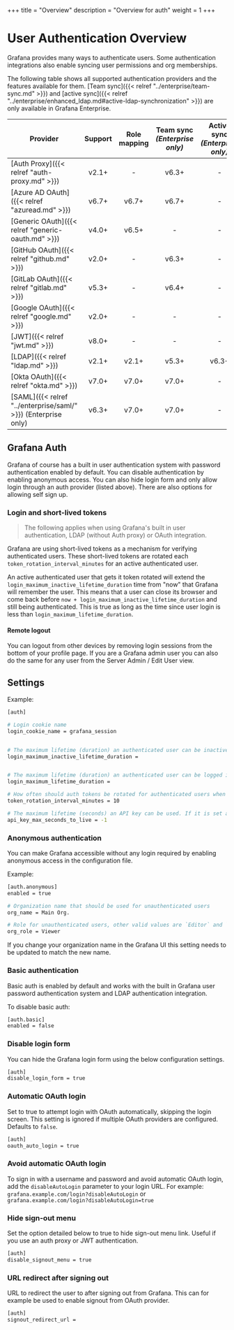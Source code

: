 +++
title = "Overview"
description = "Overview for auth"
weight = 1
+++

# User Authentication Overview

Grafana provides many ways to authenticate users. Some authentication integrations also enable syncing user permissions and org memberships.

The following table shows all supported authentication providers and the features available for them. [Team sync]({{< relref "../enterprise/team-sync.md" >}}) and [active sync]({{< relref "../enterprise/enhanced_ldap.md#active-ldap-synchronization" >}}) are only available in Grafana Enterprise.

| Provider                                                       | Support | Role mapping | Team sync<br> _(Enterprise only)_ | Active sync<br> _(Enterprise only)_ |
| -------------------------------------------------------------- | :-----: | :----------: | :-------------------------------: | :---------------------------------: |
| [Auth Proxy]({{< relref "auth-proxy.md" >}})                   |  v2.1+  |      -       |               v6.3+               |                  -                  |
| [Azure AD OAuth]({{< relref "azuread.md" >}})                  |  v6.7+  |    v6.7+     |               v6.7+               |                  -                  |
| [Generic OAuth]({{< relref "generic-oauth.md" >}})             |  v4.0+  |    v6.5+     |                 -                 |                  -                  |
| [GitHub OAuth]({{< relref "github.md" >}})                     |  v2.0+  |      -       |               v6.3+               |                  -                  |
| [GitLab OAuth]({{< relref "gitlab.md" >}})                     |  v5.3+  |      -       |               v6.4+               |                  -                  |
| [Google OAuth]({{< relref "google.md" >}})                     |  v2.0+  |      -       |                 -                 |                  -                  |
| [JWT]({{< relref "jwt.md" >}})                                 |  v8.0+  |      -       |                 -                 |                  -                  |
| [LDAP]({{< relref "ldap.md" >}})                               |  v2.1+  |    v2.1+     |               v5.3+               |                v6.3+                |
| [Okta OAuth]({{< relref "okta.md" >}})                         |  v7.0+  |    v7.0+     |               v7.0+               |                  -                  |
| [SAML]({{< relref "../enterprise/saml/" >}}) (Enterprise only) |  v6.3+  |    v7.0+     |               v7.0+               |                  -                  |

## Grafana Auth

Grafana of course has a built in user authentication system with password authentication enabled by default. You can
disable authentication by enabling anonymous access. You can also hide login form and only allow login through an auth
provider (listed above). There are also options for allowing self sign up.

### Login and short-lived tokens

> The following applies when using Grafana's built in user authentication, LDAP (without Auth proxy) or OAuth integration.

Grafana are using short-lived tokens as a mechanism for verifying authenticated users.
These short-lived tokens are rotated each `token_rotation_interval_minutes` for an active authenticated user.

An active authenticated user that gets it token rotated will extend the `login_maximum_inactive_lifetime_duration` time from "now" that Grafana will remember the user.
This means that a user can close its browser and come back before `now + login_maximum_inactive_lifetime_duration` and still being authenticated.
This is true as long as the time since user login is less than `login_maximum_lifetime_duration`.

#### Remote logout

You can logout from other devices by removing login sessions from the bottom of your profile page. If you are
a Grafana admin user you can also do the same for any user from the Server Admin / Edit User view.

## Settings

Example:

```bash
[auth]

# Login cookie name
login_cookie_name = grafana_session


# The maximum lifetime (duration) an authenticated user can be inactive before being required to login at next visit. Default is 7 days (7d). This setting should be expressed as a duration, e.g. 5m (minutes), 6h (hours), 10d (days), 2w (weeks), 1M (month). The lifetime resets at each successful token rotation (token_rotation_interval_minutes).
login_maximum_inactive_lifetime_duration =


# The maximum lifetime (duration) an authenticated user can be logged in since login time before being required to login. Default is 30 days (30d). This setting should be expressed as a duration, e.g. 5m (minutes), 6h (hours), 10d (days), 2w (weeks), 1M (month).
login_maximum_lifetime_duration =

# How often should auth tokens be rotated for authenticated users when being active. The default is each 10 minutes.
token_rotation_interval_minutes = 10

# The maximum lifetime (seconds) an API key can be used. If it is set all the API keys should have limited lifetime that is lower than this value.
api_key_max_seconds_to_live = -1
```

### Anonymous authentication

You can make Grafana accessible without any login required by enabling anonymous access in the configuration file.

Example:

```bash
[auth.anonymous]
enabled = true

# Organization name that should be used for unauthenticated users
org_name = Main Org.

# Role for unauthenticated users, other valid values are `Editor` and `Admin`
org_role = Viewer
```

If you change your organization name in the Grafana UI this setting needs to be updated to match the new name.

### Basic authentication

Basic auth is enabled by default and works with the built in Grafana user password authentication system and LDAP
authentication integration.

To disable basic auth:

```bash
[auth.basic]
enabled = false
```

### Disable login form

You can hide the Grafana login form using the below configuration settings.

```bash
[auth]
disable_login_form = true
```

### Automatic OAuth login

Set to true to attempt login with OAuth automatically, skipping the login screen.
This setting is ignored if multiple OAuth providers are configured.
Defaults to `false`.

```bash
[auth]
oauth_auto_login = true
```

### Avoid automatic OAuth login

To sign in with a username and password and avoid automatic OAuth login, add the `disableAutoLogin` parameter to your login URL.
For example: `grafana.example.com/login?disableAutoLogin` or `grafana.example.com/login?disableAutoLogin=true`

### Hide sign-out menu

Set the option detailed below to true to hide sign-out menu link. Useful if you use an auth proxy or JWT authentication.

```bash
[auth]
disable_signout_menu = true
```

### URL redirect after signing out

URL to redirect the user to after signing out from Grafana. This can for example be used to enable signout from OAuth provider.

```bash
[auth]
signout_redirect_url =
```
